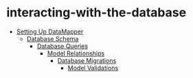 # interacting-with-the-database

 <ul class='toc'><li><a href='/en/interacting-with-the-database/up'>Setting Up DataMapper</a><ul style='list-style: none;'/></li></ul>

<ul class='toc'><li><a href='/en/interacting-with-the-database/schema'>Database Schema</a><ul style='list-style: none;'/></li></ul>

<ul class='toc'><li><a href='/en/interacting-with-the-database/queries'>Database Queries</a><ul style='list-style: none;'/></li></ul>

<ul class='toc'><li><a href='/en/interacting-with-the-database/relationships'>Model Relationships</a><ul style='list-style: none;'/></li></ul>

<ul class='toc'><li><a href='/en/interacting-with-the-database/migrations'>Database Migrations</a><ul style='list-style: none;'/></li></ul>

<ul class='toc'><li><a href='/en/interacting-with-the-database/validations'>Model Validations</a><ul style='list-style: none;'/></li></ul> 